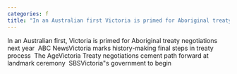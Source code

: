 ```yaml
---
categories: f
title: "In an Australian first Victoria is primed for Aboriginal treaty negotiations next year  ABC News"
---
```

In an Australian first, Victoria is primed for Aboriginal treaty negotiations next year&nbsp;&nbsp;ABC NewsVictoria marks history-making final steps in treaty process&nbsp;&nbsp;The AgeVictoria Treaty negotiations cement path forward at landmark ceremony&nbsp;&nbsp;SBSVictoria"s government to begin 